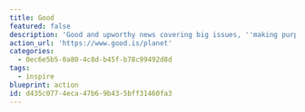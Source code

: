 ```yaml
---
title: Good
featured: false
description: 'Good and upworthy news covering big issues, ''making purpose contagious''.'
action_url: 'https://www.good.is/planet'
categories:
  - 0ec6e5b5-0a80-4c8d-b45f-b78c99492d8d
tags:
  - inspire
blueprint: action
id: d435c077-4eca-47b6-9b43-5bff31460fa3
---
```


